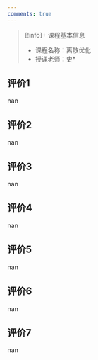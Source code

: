```yaml
---
comments: true
---
```


>[!info]+ 课程基本信息
>
> - 课程名称：离散优化
> - 授课老师：史*

## 评价1

nan
## 评价2

nan
## 评价3

nan
## 评价4

nan
## 评价5

nan
## 评价6

nan
## 评价7

nan
